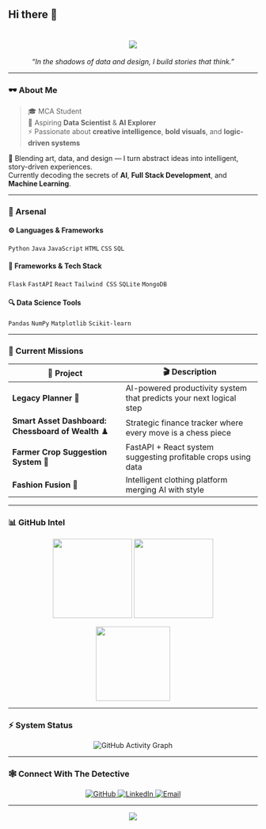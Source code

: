## Hi there 👋

<!-- 💀 Akash Jatikart | Cinematic GitHub Profile README -->

<h1 align="center">
  <img src="https://readme-typing-svg.herokuapp.com?font=Fira+Code&size=32&pause=1000&color=38C2FF&center=true&vCenter=true&width=650&lines=🕵️‍♂️+Akash+Jatikart;MCA+Student+|+AI+Enthusiast+|+Data+Detective;Exploring+the+logic+behind+every+pattern...">
</h1>

<p align="center">
  <em>“In the shadows of data and design, I build stories that think.”</em>
</p>

---

### 🕶️ About Me

> 🎓 MCA Student  
> 🧠 Aspiring **Data Scientist** & **AI Explorer**  
> ⚡ Passionate about **creative intelligence**, **bold visuals**, and **logic-driven systems**

🧩 Blending art, data, and design — I turn abstract ideas into intelligent, story-driven experiences.  
Currently decoding the secrets of **AI**, **Full Stack Development**, and **Machine Learning**.

---

### 🧰 Arsenal

#### ⚙️ Languages & Frameworks
`Python` `Java` `JavaScript` `HTML` `CSS` `SQL`

#### 🧠 Frameworks & Tech Stack
`Flask` `FastAPI` `React` `Tailwind CSS` `SQLite` `MongoDB`

#### 🔍 Data Science Tools
`Pandas` `NumPy` `Matplotlib` `Scikit-learn`

---

### 🎯 Current Missions

| 🧩 Project | 🎬 Description |
|-------------|----------------|
| **Legacy Planner** 🧭 | AI-powered productivity system that predicts your next logical step |
| **Smart Asset Dashboard: Chessboard of Wealth** ♟️ | Strategic finance tracker where every move is a chess piece |
| **Farmer Crop Suggestion System** 🌾 | FastAPI + React system suggesting profitable crops using data |
| **Fashion Fusion** 🧥 | Intelligent clothing platform merging AI with style |

---

### 📊 GitHub Intel

<p align="center">
  <img src="https://github-readme-stats.vercel.app/api?username=4ak45h&show_icons=true&theme=tokyonight&hide_border=true" height="160px" />
  <img src="https://github-readme-streak-stats.herokuapp.com?user=4ak45h&theme=tokyonight&hide_border=true" height="160px" />
</p>

<p align="center">
  <img src="https://github-readme-stats.vercel.app/api/top-langs/?username=4ak45h&layout=compact&theme=tokyonight&hide_border=true" height="150px" />
</p>

---

### ⚡ System Status
<p align="center">
  <img src="https://github-readme-activity-graph.vercel.app/graph?username=4ak45h&bg_color=0d1117&color=38C2FF&line=38C2FF&point=FFFFFF&area=true&hide_border=true" alt="GitHub Activity Graph">
</p>

---

### 🕸️ Connect With The Detective

<p align="center">
  <a href="https://github.com/4ak45h" target="_blank">
    <img src="https://img.shields.io/badge/GitHub-4ak45h-181717?style=for-the-badge&logo=github" alt="GitHub">
  </a>
  <a href="https://www.linkedin.com/in/akashjatikart" target="_blank">
    <img src="https://img.shields.io/badge/LinkedIn-Akash%20Jatikart-0A66C2?style=for-the-badge&logo=linkedin" alt="LinkedIn">
  </a>
  <a href="mailto:akashjatikart@gmail.com">
    <img src="https://img.shields.io/badge/Email-akashjatikart%40gmail.com-D14836?style=for-the-badge&logo=gmail" alt="Email">
  </a>
</p>

---

<p align="center">
  <img src="https://readme-typing-svg.herokuapp.com?font=Fira+Code&size=22&pause=1000&color=00FFF0&center=true&vCenter=true&width=600&lines=The+code+runs...;but+the+mystery+remains.">
</p>


<!--
**4ak45h/4ak45h** is a ✨ _special_ ✨ repository because its `README.md` (this file) appears on your GitHub profile.

Here are some ideas to get you started:

- 🔭 I’m currently working on ...
- 🌱 I’m currently learning ...
- 👯 I’m looking to collaborate on ...
- 🤔 I’m looking for help with ...
- 💬 Ask me about ...
- 📫 How to reach me: ...
- 😄 Pronouns: ...
- ⚡ Fun fact: ...
-->
